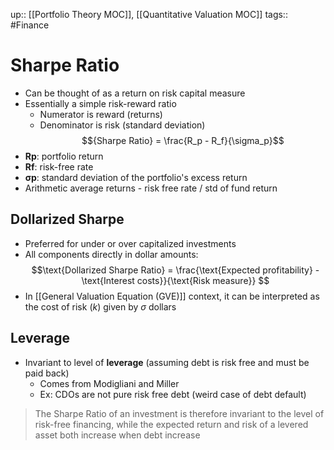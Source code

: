 up:: [[Portfolio Theory MOC]], [[Quantitative Valuation MOC]]
tags:: #Finance  
# Sharpe Ratio
- Can be thought of as a return on risk capital measure
- Essentially a simple risk-reward ratio
	- Numerator is reward (returns)
	- Denominator is risk (standard deviation)
$${Sharpe Ratio} = \frac{R_p - R_f}{\sigma_p}$$
- **Rp**​: portfolio return
- **Rf**​: risk-free rate
- **σp**​: standard deviation of the portfolio's excess return
- Arithmetic average returns - risk free rate / std of fund return
## Dollarized Sharpe
- Preferred for under or over capitalized investments
- All components directly in dollar amounts:
$$\text{Dollarized Sharpe Ratio} = \frac{\text{Expected profitability} - \text{Interest costs}}{\text{Risk measure}}
$$
- In [[General Valuation Equation (GVE)]] context, it can be interpreted as the cost of risk ($k$) given by $\sigma$ dollars

## Leverage
- Invariant to level of **leverage** (assuming debt is risk free and must be paid back)
	- Comes from Modigliani and Miller
	- Ex: CDOs are not pure risk free debt (weird case of debt default)
	
> The Sharpe Ratio of an investment is therefore invariant to the level of risk-free financing, while the expected return and risk of a levered asset both increase when debt increase